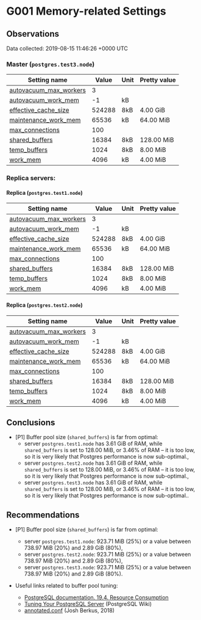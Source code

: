 # G001 Memory-related Settings #

## Observations ##
Data collected: 2019-08-15 11:46:26 +0000 UTC  



### Master (`postgres.test3.node`) ###

| Setting name | Value | Unit | Pretty value |
|-------------|-------|------|--------------|
| [autovacuum_max_workers](https://postgresqlco.nf/en/doc/param/autovacuum_max_workers) | 3| <no value> |  |
| [autovacuum_work_mem](https://postgresqlco.nf/en/doc/param/autovacuum_work_mem) | -1| kB |  |
| [effective_cache_size](https://postgresqlco.nf/en/doc/param/effective_cache_size) | 524288| 8kB | 4.00 GiB |
| [maintenance_work_mem](https://postgresqlco.nf/en/doc/param/maintenance_work_mem) | 65536| kB | 64.00 MiB |
| [max_connections](https://postgresqlco.nf/en/doc/param/max_connections) | 100| <no value> |  |
| [shared_buffers](https://postgresqlco.nf/en/doc/param/shared_buffers) | 16384| 8kB | 128.00 MiB |
| [temp_buffers](https://postgresqlco.nf/en/doc/param/temp_buffers) | 1024| 8kB | 8.00 MiB |
| [work_mem](https://postgresqlco.nf/en/doc/param/work_mem) | 4096| kB | 4.00 MiB |





### Replica servers: ###

#### Replica (`postgres.test1.node`) ####

| Setting name | Value | Unit | Pretty value |
|-------------|-------|------|--------------|
| [autovacuum_max_workers](https://postgresqlco.nf/en/doc/param/autovacuum_max_workers) | 3| <no value> |  |
| [autovacuum_work_mem](https://postgresqlco.nf/en/doc/param/autovacuum_work_mem) | -1| kB |  |
| [effective_cache_size](https://postgresqlco.nf/en/doc/param/effective_cache_size) | 524288| 8kB | 4.00 GiB |
| [maintenance_work_mem](https://postgresqlco.nf/en/doc/param/maintenance_work_mem) | 65536| kB | 64.00 MiB |
| [max_connections](https://postgresqlco.nf/en/doc/param/max_connections) | 100| <no value> |  |
| [shared_buffers](https://postgresqlco.nf/en/doc/param/shared_buffers) | 16384| 8kB | 128.00 MiB |
| [temp_buffers](https://postgresqlco.nf/en/doc/param/temp_buffers) | 1024| 8kB | 8.00 MiB |
| [work_mem](https://postgresqlco.nf/en/doc/param/work_mem) | 4096| kB | 4.00 MiB |

#### Replica (`postgres.test2.node`) ####

| Setting name | Value | Unit | Pretty value |
|-------------|-------|------|--------------|
| [autovacuum_max_workers](https://postgresqlco.nf/en/doc/param/autovacuum_max_workers) | 3| <no value> |  |
| [autovacuum_work_mem](https://postgresqlco.nf/en/doc/param/autovacuum_work_mem) | -1| kB |  |
| [effective_cache_size](https://postgresqlco.nf/en/doc/param/effective_cache_size) | 524288| 8kB | 4.00 GiB |
| [maintenance_work_mem](https://postgresqlco.nf/en/doc/param/maintenance_work_mem) | 65536| kB | 64.00 MiB |
| [max_connections](https://postgresqlco.nf/en/doc/param/max_connections) | 100| <no value> |  |
| [shared_buffers](https://postgresqlco.nf/en/doc/param/shared_buffers) | 16384| 8kB | 128.00 MiB |
| [temp_buffers](https://postgresqlco.nf/en/doc/param/temp_buffers) | 1024| 8kB | 8.00 MiB |
| [work_mem](https://postgresqlco.nf/en/doc/param/work_mem) | 4096| kB | 4.00 MiB |


## Conclusions ##
  - [P1] Buffer pool size (`shared_buffers`) is far from optimal:
    - server `postgres.test1.node` has 3.61 GiB of RAM, while `shared_buffers` is set to 128.00 MiB, or 3.46% of RAM – it is too low, so it is very likely that Postgres performance is now sub-optimal.,  
    - server `postgres.test2.node` has 3.61 GiB of RAM, while `shared_buffers` is set to 128.00 MiB, or 3.46% of RAM – it is too low, so it is very likely that Postgres performance is now sub-optimal.,  
    - server `postgres.test3.node` has 3.61 GiB of RAM, while `shared_buffers` is set to 128.00 MiB, or 3.46% of RAM – it is too low, so it is very likely that Postgres performance is now sub-optimal..

  
 


## Recommendations ##
  - [P1] Buffer pool size (`shared_buffers`) is far from optimal:
    - server `postgres.test1.node`: 923.71 MiB (25%) or a value between 738.97 MiB (20%) and 2.89 GiB (80%),  
    - server `postgres.test2.node`: 923.71 MiB (25%) or a value between 738.97 MiB (20%) and 2.89 GiB (80%),  
    - server `postgres.test3.node`: 923.71 MiB (25%) or a value between 738.97 MiB (20%) and 2.89 GiB (80%).

  - Useful links related to buffer pool tuning:
    - [PostgreSQL documentation. 19.4. Resource Consumption](https://www.postgresql.org/docs/current/runtime-config-resource.html)
    - [Tuning Your PostgreSQL Server](https://wiki.postgresql.org/wiki/Tuning_Your_PostgreSQL_Server#shared_buffers) (PostgreSQL Wiki)
    - [annotated.conf](https://github.com/jberkus/annotated.conf) (Josh Berkus, 2018)

  
 

